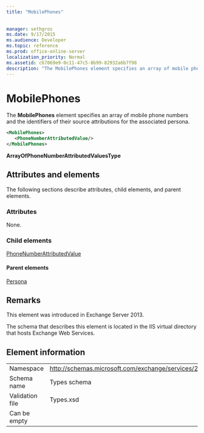 ```yaml
---
title: "MobilePhones"
 
 
manager: sethgros
ms.date: 9/17/2015
ms.audience: Developer
ms.topic: reference
ms.prod: office-online-server
localization_priority: Normal
ms.assetid: c67069e9-0c11-47c5-8b99-82932a6b7f98
description: "The MobilePhones element specifies an array of mobile phone numbers and the identifiers of their source attributions for the associated persona."
---
```


# MobilePhones

The **MobilePhones** element specifies an array of mobile phone numbers and the identifiers of their source attributions for the associated persona. 
  
```XML
<MobilePhones>
   <PhoneNumberAttributedValue/>
</MobilePhones>
```

 **ArrayOfPhoneNumberAttributedValuesType**
## Attributes and elements

The following sections describe attributes, child elements, and parent elements.
  
### Attributes

None.
  
### Child elements

[PhoneNumberAttributedValue](phonenumberattributedvalue.md)
  
#### Parent elements

[Persona](persona.md)
  
## Remarks

This element was introduced in Exchange Server 2013.
  
The schema that describes this element is located in the IIS virtual directory that hosts Exchange Web Services.
  
## Element information

|||
|:-----|:-----|
|Namespace  <br/> |http://schemas.microsoft.com/exchange/services/2006/types  <br/> |
|Schema name  <br/> |Types schema  <br/> |
|Validation file  <br/> |Types.xsd  <br/> |
|Can be empty  <br/> ||
   

